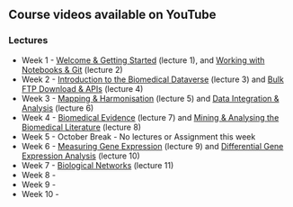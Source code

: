 ## Course videos available on YouTube

### Lectures
- Week 1 - [Welcome & Getting Started](https://youtu.be/RIo4sGYZ_pg) (lecture 1), and [Working with Notebooks & Git](https://youtu.be/LuEavqpq-5M) (lecture 2)
- Week 2 - [Introduction to the Biomedical Dataverse](https://youtu.be/7WLE6iU4kq0) (lecture 3) and [Bulk FTP Download & APIs](https://youtu.be/HzQJSd0trMA) (lecture 4)
- Week 3 - [Mapping & Harmonisation](https://youtu.be/k02mj8ujzCo) (lecture 5) and [Data Integration & Analysis](https://youtu.be/MnLQXnEDNiA) (lecture 6)
- Week 4 - [Biomedical Evidence](https://youtu.be/7HpsMi2hKck) (lecture 7) and [Mining & Analysing the Biomedical Literature](https://youtu.be/nPjq1-Vnm1Q) (lecture 8)
- Week 5 - October Break - No lectures or Assignment this week
- Week 6 - [Measuring Gene Expression](https://youtu.be/CPuo3ShMy5E) (lecture 9) and [Differential Gene Expression Analysis](https://youtu.be/jQbHn5Ix8cA) (lecture 10)
- Week 7 - [Biological Networks](https://youtu.be/nYr_eG5fxmk) (lecture 11)
- Week 8 -
- Week 9 -
- Week 10 -
